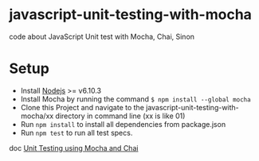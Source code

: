 # javascript-unit-testing-with-mocha
code about JavaScript Unit test with Mocha, Chai, Sinon

# Setup
* Install [Nodejs](http://nodejs.org)  >= v6.10.3
* Install Mocha by running the command `$ npm install --global mocha`
* Clone this Project and navigate to the javascript-unit-testing-with-mocha/xx directory in command line  (xx is like 01)
* Run `npm install` to install all dependencies from package.json
* Run `npm test` to run all test specs.

doc
[Unit Testing using Mocha and Chai](https://codeburst.io/javascript-unit-testing-using-mocha-and-chai-1d97d9f18e71)

